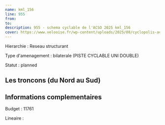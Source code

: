 ```yaml
---
name: kml_156 
line: 955
from: 
to:  
description: 955 - schema cyclable de l'ACSO 2025 kml_156 
cover: https://www.velooise.fr/wp-content/uploads/2025/08/cyclopolis-acso-955.jpg
---
```

Hierarchie : Reseau structurant

Type d'amenagement : bilaterale (PISTE CYCLABLE UNI DOUBLE)

Statut : planned

## Les troncons (du Nord au Sud)

## Informations complementaires

Budget  : 11761 

Lineaire :

